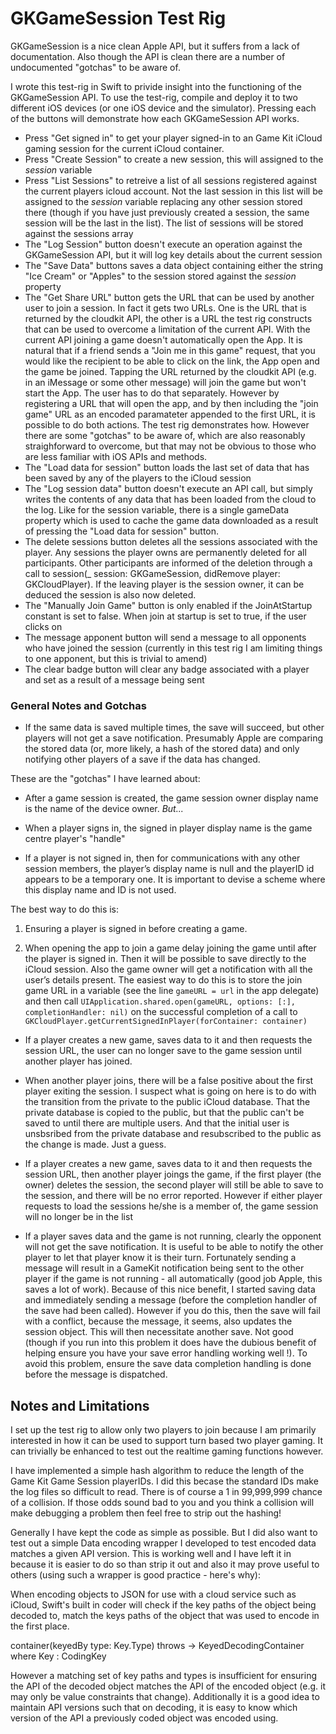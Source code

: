 # GKGameSession Test Rig

GKGameSession is a nice clean Apple API, but it suffers from a lack of documentation. Also though the API is clean there are a number of undocumented "gotchas" to be aware of. 

I wrote this test-rig in Swift to privide insight into the functioning of the GKGameSession API. To use the test-rig, compile and deploy it to two different iOS devices (or one iOS device and the simulator). Pressing each of the buttons will demonstrate how each GKGameSession API works. 

- Press "Get signed in" to get your player signed-in to an Game Kit iCloud gaming session for the current iCloud container.
- Press "Create Session" to create a new session, this will assigned to the *session* variable
- Press "List Sessions" to retreive a list of all sessions registered against the current players icloud account. Not the last session in this list will be assigned to the *session* variable replacing any other session stored there (though if you have just previously created a session, the same session will be the last in the list). The list of sessions will be stored against the sessions array
- The "Log Session" button doesn't execute an operation against the GKGameSession API, but it will log key details about the current session
- The "Save Data" buttons saves a data object containing either the string "Ice Cream" or "Apples" to the session stored against the *session* property
- The "Get Share URL" button gets the URL that can be used by another user to join a session. In fact it gets two URLs. One is the URL that is returned by the cloudkit API, the other is a URL the test rig constructs that can be used to overcome a limitation of the current API. With the current API joining a game doesn't automatically open the App. It is natural that if a friend sends a "Join me in this game" request, that you would like the recipient to be able to click on the link, the App open and the game be joined. Tapping the URL returned by the cloudkit API (e.g. in an iMessage or some other message) will join the game but won't start the App. The user has to do that separately. However by registering a URL that will open the app, and by then including the "join game" URL as an encoded paramateter appended to the first URL, it is possible to do both actions. The test rig demonstrates how. However there are some "gotchas" to be aware of, which are also reasonably straighforward to overcome, but that may not be obvious to those who are less familiar with iOS APIs and methods. 
- The "Load data for session" button loads the last set of data that has been saved by any of the players to the iCloud session
- The "Log session data" button doesn't execute an API call, but simply writes the contents of any data that has been loaded from the cloud to the log. Like for the session variable, there is a single gameData property which is used to cache the game data downloaded as a result of pressing the "Load data for session" button.
- The delete sessions button deletes all the sessions associated with the player. Any sessions the player owns are permanently deleted for all participants. Other participants are informed of the deletion through a call to session(_ session: GKGameSession, didRemove player: GKCloudPlayer). If the leaving player is the session owner, it can be deduced the session is also now deleted. 
- The "Manually Join Game" button is only enabled if the JoinAtStartup constant is set to false. When join at startup is set to true, if the user clicks on
- The message apponent button will send a message to all opponents who have joined the session (currently in this test rig I am limiting things to one apponent, but this is trivial to amend)
- The clear badge button will clear any badge associated with a player and set as a result of a message being sent

### General Notes and Gotchas

- If the same data is saved multiple times, the save will succeed, but other players will not get a save notification. Presumably Apple are comparing the stored data (or, more likely, a hash of the stored data) and only notifying other players of a save if the data has changed.

These are the "gotchas" I have learned about:

- After a game session is created, the game session owner display name is the name of the device owner. *But...*

- When a player signs in, the signed in player display name is the game centre player's "handle"

- If a player is not signed in, then for communications with any other session members, the player’s display name is null and the playerID id appears to be a temporary one. It is important to devise a scheme where this display name and ID is not used. 

The best way to do this is:

1. Ensuring a player is signed in before creating a game.

2. When opening the app to join a game delay joining the game until after the player is signed in. Then it will be possible to save directly to the iCloud session. Also the game owner will get a notification with all the user’s details present. The easiest way to do this is to store the join game URL in a variable (see the line `gameURL = url` in the app delegate) and then call `UIApplication.shared.open(gameURL, options: [:], completionHandler: nil)` on the successful completion of a call to `GKCloudPlayer.getCurrentSignedInPlayer(forContainer: container)`

- If a player creates a new game, saves data to it and then requests the session URL, the user can no longer save to the game session until another player has joined.

- When another player joins, there will be a false positive about the first player exiting the session. I suspect what is going on here is to do with the transition from the private to the public iCloud database. That the private database is copied to the public, but that the public can't be saved to until there are multiple users. And that the initial user is unsbsribed from the private database and resubscribed to the public as the change is made. Just a guess.

- If a player creates a new game, saves data to it and then requests the session URL, then another player joings the game, if the first player (the owner) deletes the session, the second player will still be able to save to the session, and there will be no error reported. However if either player requests to load the sessions he/she is a member of, the game session will no longer be in the list

- If a player saves data and the game is not running, clearly the opponent will not get the save notification. It is useful to be able to notify the other player to let that player know it is their turn. Fortunately sending a message will result in a GameKit notification being sent to the other player if the game is not running - all automatically (good job Apple, this saves a lot of work). Because of this nice benefit, I started saving data and immediately sending a message (before the completion handler of the save had been called). However if you do this, then the save will fail with a conflict, because the message, it seems, also updates the session object. This will then necessitate another save. Not good (though if you run into this problem it does have the dubious benefit of helping ensure you have your save error handling working well !). To avoid this problem, ensure the save data completion handling is done before the message is dispatched.


## Notes and Limitations

I set up the test rig to allow only two players to join because I am primarily interested in how it can be used to support turn based two player gaming. It can trivially be enhanced to test out the realtime gaming functions however.

I have implemented a simple hash algorithm to reduce the length of the Game Kit Game Session playerIDs. I did this becase the standard IDs make the log files so difficult to read. There is of course a 1 in 99,999,999 chance of a collision. If those odds sound bad to you and you think a collision will make debugging a problem then feel free to strip out the hashing! 

Generally I have kept the code as simple as possible. But I did also want to test out a simple Data encoding wrapper I developed to test encoded data matches a given API version. This is working well and I have left it in because it is easier to do so than strip it out and also it may prove useful to others (using such a wrapper is good practice - here's why):

When encoding objects to JSON for use with a cloud service such as iCloud, Swift's built in coder will check if the key paths of the object being decoded to, match the keys paths of the object that was used to encode in the first place.
 
container<Key>(keyedBy type: Key.Type) throws -> KeyedDecodingContainer<Key> where Key : CodingKey
 
However a matching set of key paths and types is insufficient for ensuring the API of the decoded object matches the API of the encoded object (e.g. it may only be value constraints that change). Additionally it is a good idea to maintain API versions such that on decoding, it is easy to know which version of the API a previously coded object was encoded using.
